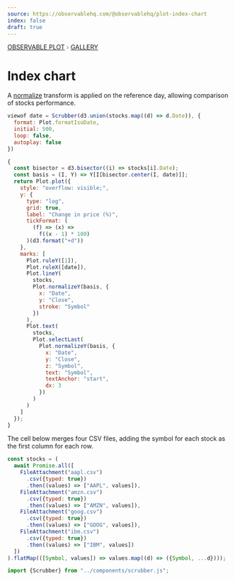 ```yaml
---
source: https://observablehq.com/@observablehq/plot-index-chart
index: false
draft: true
---
```


<div style="color: grey; font: 13px/25.5px var(--sans-serif); text-transform: uppercase;"><h1 style="display: none;">Plot: Index chart</h1><a href="/plot">Observable Plot</a> › <a href="/@observablehq/plot-gallery">Gallery</a></div>

# Index chart

A [normalize](https://observablehq.com/plot/transforms/normalize) transform is applied on the reference day, allowing comparison of stocks performance.

```js
viewof date = Scrubber(d3.union(stocks.map((d) => d.Date)), {
  format: Plot.formatIsoDate,
  initial: 500,
  loop: false,
  autoplay: false
})
```

```js echo
{
  const bisector = d3.bisector((i) => stocks[i].Date);
  const basis = (I, Y) => Y[I[bisector.center(I, date)]];
  return Plot.plot({
    style: "overflow: visible;",
    y: {
      type: "log",
      grid: true,
      label: "Change in price (%)",
      tickFormat: (
        (f) => (x) =>
          f((x - 1) * 100)
      )(d3.format("+d"))
    },
    marks: [
      Plot.ruleY([1]),
      Plot.ruleX([date]),
      Plot.lineY(
        stocks,
        Plot.normalizeY(basis, {
          x: "Date",
          y: "Close",
          stroke: "Symbol"
        })
      ),
      Plot.text(
        stocks,
        Plot.selectLast(
          Plot.normalizeY(basis, {
            x: "Date",
            y: "Close",
            z: "Symbol",
            text: "Symbol",
            textAnchor: "start",
            dx: 3
          })
        )
      )
    ]
  });
}
```

The cell below merges four CSV files, adding the symbol for each stock as the first column for each row.

```js echo
const stocks = (
  await Promise.all([
    FileAttachment("aapl.csv")
      .csv({typed: true})
      .then((values) => ["AAPL", values]),
    FileAttachment("amzn.csv")
      .csv({typed: true})
      .then((values) => ["AMZN", values]),
    FileAttachment("goog.csv")
      .csv({typed: true})
      .then((values) => ["GOOG", values]),
    FileAttachment("ibm.csv")
      .csv({typed: true})
      .then((values) => ["IBM", values])
  ])
).flatMap(([Symbol, values]) => values.map((d) => ({Symbol, ...d})));
```

```js echo
import {Scrubber} from "../components/scrubber.js";
```
